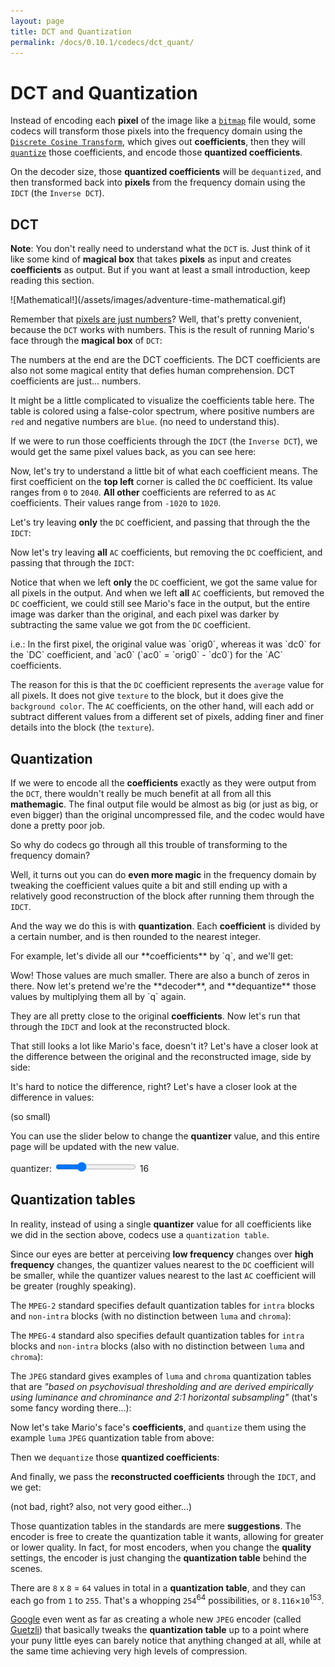 ```yaml
---
layout: page
title: DCT and Quantization
permalink: /docs/0.10.1/codecs/dct_quant/
---
```


# DCT and Quantization

Instead of encoding each **pixel** of the image like a
[`bitmap`](https://en.wikipedia.org/wiki/BMP_file_format) file would,
some codecs will transform those pixels into the frequency domain using
the
[`Discrete Cosine Transform`](https://en.wikipedia.org/wiki/Discrete_cosine_transform),
which gives out **coefficients**, then they will
[`quantize`](https://en.wikipedia.org/wiki/Quantization_%28signal_processing%29)
those coefficients, and encode those **quantized coefficients**.

On the decoder size, those **quantized coefficients** will be
`dequantized`, and then transformed back into **pixels** from the
frequency domain using the `IDCT` (the `Inverse DCT`).

## DCT

**Note**: You don't really need to understand what the `DCT` is.
Just think of it like some kind of **magical box** that takes
**pixels** as input and creates **coefficients** as output.
But if you want at least a small introduction, keep reading this
section.

<p markdown="1" class="centered">
![Mathematical!](/assets/images/adventure-time-mathematical.gif)
</p>

Remember that
[pixels are just numbers](../yuv#pixels-are-just-numerical-values)?
Well, that's pretty convenient, because the `DCT` works with numbers.
This is the result of running Mario's face through the **magical box**
of `DCT`:

<div id="dct_magic"></div>

The numbers at the end are the DCT coefficients. The DCT coefficients
are also not some magical entity that defies human comprehension.
DCT coefficients are just... numbers.

It might be a little complicated to visualize the coefficients table
here. The table is colored using a false-color spectrum, where positive
numbers are `red` and negative numbers are `blue`.
(no need to understand this).

If we were to run those coefficients through the `IDCT` (the
`Inverse DCT`), we would get the same pixel values back, as you can see
here:

<div id="idct_magic"></div>

Now, let's try to understand a little bit of what each coefficient
means.
The first coefficient on the **top left** corner is called the `DC`
coefficient. Its value ranges from `0` to `2040`.
**All other** coefficients are referred to as `AC` coefficients.
Their values range from `-1020` to `1020`.

Let's try leaving **only** the `DC` coefficient, and passing that
through the the `IDCT`:

<div id="idct_dc"></div>

Now let's try leaving **all** `AC` coefficients, but removing the `DC`
coefficient, and passing that through the `IDCT`:

<div id="idct_ac"></div>

Notice that when we left **only** the `DC` coefficient, we got the
same value for all pixels in the output.
And when we left **all** `AC` coefficients, but removed the `DC`
coefficient, we could still see Mario's face in the output, but the
entire image was darker than the original, and each pixel was darker
by subtracting the same value we got from the `DC` coefficient.

<p markdown="1" id="p_ac_dc_math">
i.e.: In the first pixel, the original value was `orig0`, whereas
it was `dc0` for the `DC` coefficient, and `ac0` (`ac0` = `orig0` - `dc0`)
for the `AC` coefficients.
</p>

The reason for this is that the `DC` coefficient represents the
`average` value for all pixels. It does not give `texture` to the
block, but it does give the `background color`.
The `AC` coefficients, on the other hand, will each add or subtract
different values from a different set of pixels, adding finer and finer
details into the block (the `texture`).

## Quantization

If we were to encode all the **coefficients** exactly as they were
output from the `DCT`, there wouldn't really be much benefit at all
from all this **mathemagic**.
The final output file would be almost as big (or just as big, or even
bigger) than the original uncompressed file, and the codec would have
done a pretty poor job.

So why do codecs go through all this trouble of transforming to the
frequency domain?

Well, it turns out you can do **even more magic** in the frequency
domain by tweaking the coefficient values quite a bit and still ending
up with a relatively good reconstruction of the block
after running them through the `IDCT`.

And the way we do this is with **quantization**. Each **coefficient**
is divided by a certain number, and is then rounded to the nearest
integer.

<p markdown="1" id="p_quant">
For example, let's divide all our **coefficients** by `q`, and we'll
get:
</p>

<div id="quantized_coeffs"></div>

<p markdown="1" id="p_dequant">
Wow! Those values are much smaller. There are also a bunch of zeros
in there. Now let's pretend we're the **decoder**, and **dequantize**
those values by multiplying them all by `q` again.
</p>

<div id="dequantized_coeffs"></div>

They are all pretty close to the original **coefficients**.
Now let's run that through the `IDCT` and look at the reconstructed
block.

<div id="quant_idct_value"></div>

That still looks a lot like Mario's face, doesn't it?
Let's have a closer look at the difference between the original and the
reconstructed image, side by side:

<div id="diff_blocks"></div>

It's hard to notice the difference, right? Let's have a closer look at
the difference in values:

<div id="diff_values"></div>

<p markdown="1" class="centered">
(so small)
</p>

You can use the slider below to change the **quantizer** value, and
this entire page will be updated with the new value.

<p class="centered">
  quantizer:
  <input type="range" min="2" max="48" value="16" id="quantizer_slide">
  <span id="quantizer_span">16</span>
</p>

## Quantization tables

In reality, instead of using a single **quantizer** value for all
coefficients like we did in the section above, codecs use a
`quantization table`.

Since our eyes are better at perceiving **low frequency** changes over
**high frequency** changes, the quantizer values nearest to the `DC`
coefficient will be smaller, while the quantizer values nearest to the
last `AC` coefficient will be greater (roughly speaking).

The `MPEG-2` standard specifies default quantization tables for `intra`
blocks and `non-intra` blocks (with no distinction between `luma` and
`chroma`):

<div id="mpeg2_quant_tables"></div>

The `MPEG-4` standard also specifies default quantization tables for
`intra` blocks and `non-intra` blocks (also with no distinction between
`luma` and `chroma`):

<div id="mpeg4_quant_tables"></div>

The `JPEG` standard gives examples of `luma` and `chroma` quantization
tables that are *"based on psychovisual thresholding and are derived
empirically using luminance and chrominance and 2:1 horizontal
subsampling"* (that's some fancy wording there...):

<div id="jpeg_quant_tables"></div>

Now let's take Mario's face's **coefficients**, and `quantize` them
using the example `luma` `JPEG` quantization table from above:

<div id="jpeg_example_quant"></div>

Then we `dequantize` those **quantized coefficients**:

<div id="jpeg_example_dequant"></div>

And finally, we pass the **reconstructed coefficients** through the
`IDCT`, and we get:

<div id="jpeg_example_idct"></div>

<p markdown="1" class="centered">
(not bad, right? also, not very good either...)
</p>

Those quantization tables in the standards are mere **suggestions**.
The encoder is free to create the quantization table it wants, allowing
for greater or lower quality.
In fact, for most encoders, when you change the **quality** settings,
the encoder is just changing the **quantization table** behind the
scenes.

There are `8` x `8` = `64` values in total in a **quantization table**,
and they can each go from `1` to `255`.
That's a whopping `254`<sup>64</sup> possibilities, or
`8.116`×`10`<sup>153</sup>.

[Google](https://www.google.com/) even went as far as creating a whole
new `JPEG` encoder (called [Guetzli](https://en.wikipedia.org/wiki/Guetzli))
that basically tweaks the **quantization table** up to a point where
your puny little eyes can barely notice that anything changed at all,
while at the same time achieving very high levels of compression.

<script type="module" src="../dct_quant.js"></script>
